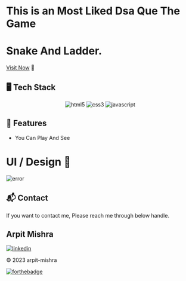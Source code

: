 # This is an Most Liked Dsa Que The Game 
# Snake And Ladder.  

[Visit Now](https://snakess-and-ladders.netlify.app/) 🚀 

## 🖥️ Tech Stack
<p align="center">
    <img src="https://img.shields.io/badge/HTML5-E34F26?style=for-the-badge&logo=html5&logoColor=white" alt="html5" />
    <img src="https://img.shields.io/badge/CSS3-1572B6?style=for-the-badge&logo=css3&logoColor=white" alt="css3" />
    <img src="https://img.shields.io/badge/JavaScript-323330?style=for-the-badge&logo=javascript&logoColor=F7DF1E" alt="javascript" />
</p>


## 🚀 Features
- You Can Play And See


# UI / Design 🚀

<img src="https://i.ibb.co/2SJfQ5N/Screenshot-2023-04-25-182559.png" alt="error"/>


<h2>📬 Contact</h2>

If you want to contact me, Please reach me through below handle.

## Arpit Mishra
[![linkedin](https://img.shields.io/badge/LinkedIn-0077B5?style=for-the-badge&logo=linkedin&logoColor=white)](https://www.linkedin.com/in/arpit-mishra-662199222/)

© 2023 arpit-mishra

[![forthebadge](https://forthebadge.com/images/badges/built-with-love.svg)](https://forthebadge.com)
